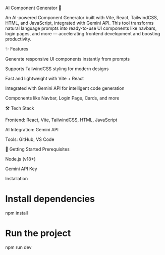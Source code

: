 AI Component Generator 🚀

An AI-powered Component Generator built with Vite, React, TailwindCSS, HTML, and JavaScript, integrated with Gemini API. This tool transforms natural language prompts into ready-to-use UI components like navbars, login pages, and more — accelerating frontend development and boosting productivity.


✨ Features

Generate responsive UI components instantly from prompts

Supports TailwindCSS styling for modern designs

Fast and lightweight with Vite + React

Integrated with Gemini API for intelligent code generation

Components like Navbar, Login Page, Cards, and more


🛠️ Tech Stack

Frontend: React, Vite, TailwindCSS, HTML, JavaScript

AI Integration: Gemini API

Tools: GitHub, VS Code



🚀 Getting Started
Prerequisites

Node.js (v18+)

Gemini API Key


Installation
 
# Install dependencies
npm install  

# Run the project
npm run dev  